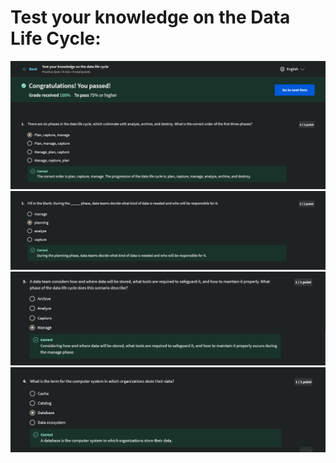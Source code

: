 # Test your knowledge on the Data Life Cycle:

![](imgs_1/Q-1.png)
![](imgs_1/Q-2.png)
![](imgs_1/Q-3.png)
![](imgs_1/Q-4.png)